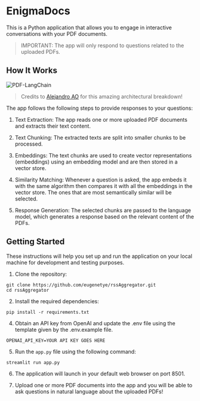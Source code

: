 # EnigmaDocs

This is a Python application that allows you to engage in interactive conversations with your PDF documents. 
> IMPORTANT: The app will only respond to questions related to the uploaded PDFs.

## How It Works

![PDF-LangChain](https://github.com/eugenetye/EnigmaDocs/assets/105037989/1da61fac-2e8b-47d5-9441-cefa68990972)


> Credits to [Alejandro AO](https://www.youtube.com/@alejandro_ao) for this amazing architectural breakdown!

The app follows the following steps to provide responses to your questions:

1. Text Extraction: The app reads one or more uploaded PDF documents and extracts their text content.

2. Text Chunking: The extracted texts are split into smaller chunks to be processed.

3. Embeddings: The text chunks are used to create vector representations (embeddings) using an embedding model and are then stored in a vector store.

4. Similarity Matching: Whenever a question is asked, the app embeds it with the same algorithm then compares it with all the embeddings in the vector store. The ones that are most semantically similar will be selected. 

5. Response Generation: The selected chunks are passed to the language model, which generates a response based on the relevant content of the PDFs.

## Getting Started

These instructions will help you set up and run the application on your local machine for development and testing purposes.

1. Clone the repository:
```
git clone https://github.com/eugenetye/rssAggregator.git
cd rssAggregator
```


2. Install the required dependencies:
```
pip install -r requirements.txt
```

4. Obtain an API key from OpenAI and update the .env file using the template given by the .env.example file.
```commandline
OPENAI_API_KEY=YOUR API KEY GOES HERE
```

5. Run the `app.py` file using the following command:
```
streamlit run app.py
```

6. The application will launch in your default web browser on port 8501.

7. Upload one or more PDF documents into the app and you will be able to ask questions in natural language about the uploaded PDFs!

